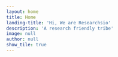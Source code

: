 ```yaml
---
layout: home
title: Home
landing-title: 'Hi, We are Researchsio'
description: 'A research friendly tribe'
image: null
author: null
show_tile: true
---
```


